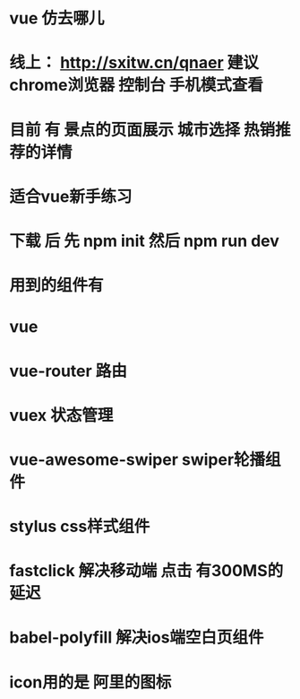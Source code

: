# vue 仿去哪儿

#  线上： http://sxitw.cn/qnaer    建议 chrome浏览器  控制台  手机模式查看


# 目前  有 景点的页面展示   城市选择   热销推荐的详情

# 适合vue新手练习

# 下载 后    先 npm init   然后 npm run dev


# 用到的组件有 
# vue 
# vue-router  路由
# vuex  状态管理
# vue-awesome-swiper   swiper轮播组件
# stylus   css样式组件
# fastclick   解决移动端 点击 有300MS的延迟 
# babel-polyfill   解决ios端空白页组件

# icon用的是  阿里的图标

